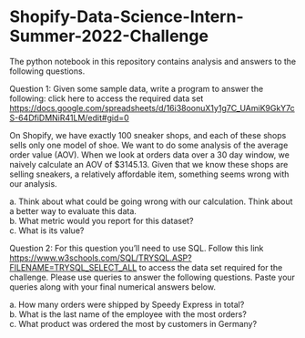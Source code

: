 # Shopify-Data-Science-Intern-Summer-2022-Challenge

The python notebook in this repository contains analysis and answers to the following questions.

Question 1: Given some sample data, write a program to answer the following: click here to access the required data set https://docs.google.com/spreadsheets/d/16i38oonuX1y1g7C_UAmiK9GkY7cS-64DfiDMNiR41LM/edit#gid=0

On Shopify, we have exactly 100 sneaker shops, and each of these shops sells only one model of shoe. We want to do some analysis of the average order value (AOV). When we look at orders data over a 30 day window, we naively calculate an AOV of $3145.13. Given that we know these shops are selling sneakers, a relatively affordable item, something seems wrong with our analysis. 

a. Think about what could be going wrong with our calculation. Think about a better way to evaluate this data. <br>
b. What metric would you report for this dataset? <br>
c. What is its value?


Question 2: For this question you’ll need to use SQL. Follow this link https://www.w3schools.com/SQL/TRYSQL.ASP?FILENAME=TRYSQL_SELECT_ALL to access the data set required for the challenge. Please use queries to answer the following questions. Paste your queries along with your final numerical answers below.

a. How many orders were shipped by Speedy Express in total? <br>
b. What is the last name of the employee with the most orders? <br>
c. What product was ordered the most by customers in Germany?
